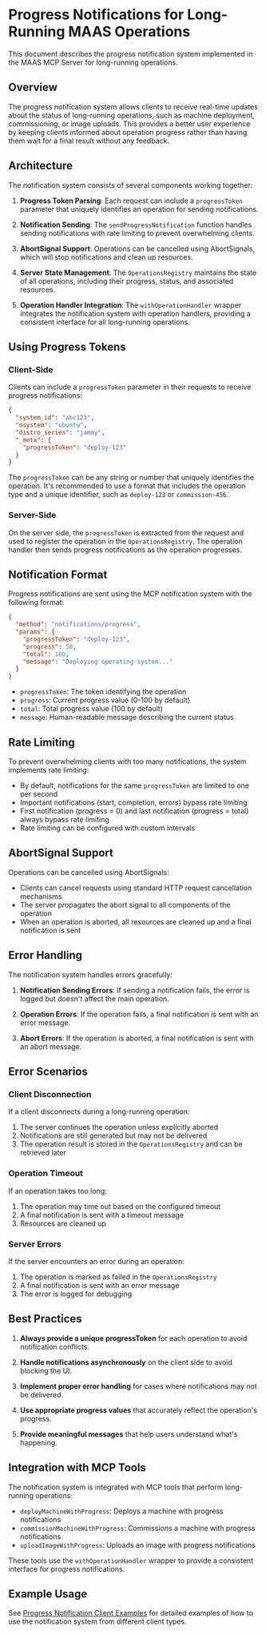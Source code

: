 # Progress Notifications for Long-Running MAAS Operations

This document describes the progress notification system implemented in the MAAS MCP Server for long-running operations.

## Overview

The progress notification system allows clients to receive real-time updates about the status of long-running operations, such as machine deployment, commissioning, or image uploads. This provides a better user experience by keeping clients informed about operation progress rather than having them wait for a final result without any feedback.

## Architecture

The notification system consists of several components working together:

1. **Progress Token Parsing**: Each request can include a `progressToken` parameter that uniquely identifies an operation for sending notifications.

2. **Notification Sending**: The `sendProgressNotification` function handles sending notifications with rate limiting to prevent overwhelming clients.

3. **AbortSignal Support**: Operations can be cancelled using AbortSignals, which will stop notifications and clean up resources.

4. **Server State Management**: The `OperationsRegistry` maintains the state of all operations, including their progress, status, and associated resources.

5. **Operation Handler Integration**: The `withOperationHandler` wrapper integrates the notification system with operation handlers, providing a consistent interface for all long-running operations.

## Using Progress Tokens

### Client-Side

Clients can include a `progressToken` parameter in their requests to receive progress notifications:

```json
{
  "system_id": "abc123",
  "osystem": "ubuntu",
  "distro_series": "jammy",
  "_meta": {
    "progressToken": "deploy-123"
  }
}
```

The `progressToken` can be any string or number that uniquely identifies the operation. It's recommended to use a format that includes the operation type and a unique identifier, such as `deploy-123` or `commission-456`.

### Server-Side

On the server side, the `progressToken` is extracted from the request and used to register the operation in the `OperationsRegistry`. The operation handler then sends progress notifications as the operation progresses.

## Notification Format

Progress notifications are sent using the MCP notification system with the following format:

```json
{
  "method": "notifications/progress",
  "params": {
    "progressToken": "deploy-123",
    "progress": 50,
    "total": 100,
    "message": "Deploying operating system..."
  }
}
```

- `progressToken`: The token identifying the operation
- `progress`: Current progress value (0-100 by default)
- `total`: Total progress value (100 by default)
- `message`: Human-readable message describing the current status

## Rate Limiting

To prevent overwhelming clients with too many notifications, the system implements rate limiting:

- By default, notifications for the same `progressToken` are limited to one per second
- Important notifications (start, completion, errors) bypass rate limiting
- First notification (progress = 0) and last notification (progress = total) always bypass rate limiting
- Rate limiting can be configured with custom intervals

## AbortSignal Support

Operations can be cancelled using AbortSignals:

- Clients can cancel requests using standard HTTP request cancellation mechanisms
- The server propagates the abort signal to all components of the operation
- When an operation is aborted, all resources are cleaned up and a final notification is sent

## Error Handling

The notification system handles errors gracefully:

1. **Notification Sending Errors**: If sending a notification fails, the error is logged but doesn't affect the main operation.

2. **Operation Errors**: If the operation fails, a final notification is sent with an error message.

3. **Abort Errors**: If the operation is aborted, a final notification is sent with an abort message.

## Error Scenarios

### Client Disconnection

If a client disconnects during a long-running operation:

1. The server continues the operation unless explicitly aborted
2. Notifications are still generated but may not be delivered
3. The operation result is stored in the `OperationsRegistry` and can be retrieved later

### Operation Timeout

If an operation takes too long:

1. The operation may time out based on the configured timeout
2. A final notification is sent with a timeout message
3. Resources are cleaned up

### Server Errors

If the server encounters an error during an operation:

1. The operation is marked as failed in the `OperationsRegistry`
2. A final notification is sent with an error message
3. The error is logged for debugging

## Best Practices

1. **Always provide a unique progressToken** for each operation to avoid notification conflicts.

2. **Handle notifications asynchronously** on the client side to avoid blocking the UI.

3. **Implement proper error handling** for cases where notifications may not be delivered.

4. **Use appropriate progress values** that accurately reflect the operation's progress.

5. **Provide meaningful messages** that help users understand what's happening.

## Integration with MCP Tools

The notification system is integrated with MCP tools that perform long-running operations:

- `deployMachineWithProgress`: Deploys a machine with progress notifications
- `commissionMachineWithProgress`: Commissions a machine with progress notifications
- `uploadImageWithProgress`: Uploads an image with progress notifications

These tools use the `withOperationHandler` wrapper to provide a consistent interface for progress notifications.

## Example Usage

See [Progress Notification Client Examples](./examples/progress_notification_client.md) for detailed examples of how to use the notification system from different client types.